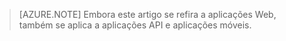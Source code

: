 > [AZURE.NOTE] Embora este artigo se refira a aplicações Web, também se aplica a aplicações API e aplicações móveis.



<!--HONumber=Jun16_HO2-->


